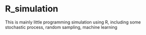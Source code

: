# R_simulation
This is mainly little programming simulation using R, including some stochastic process, random sampling, machine learning

